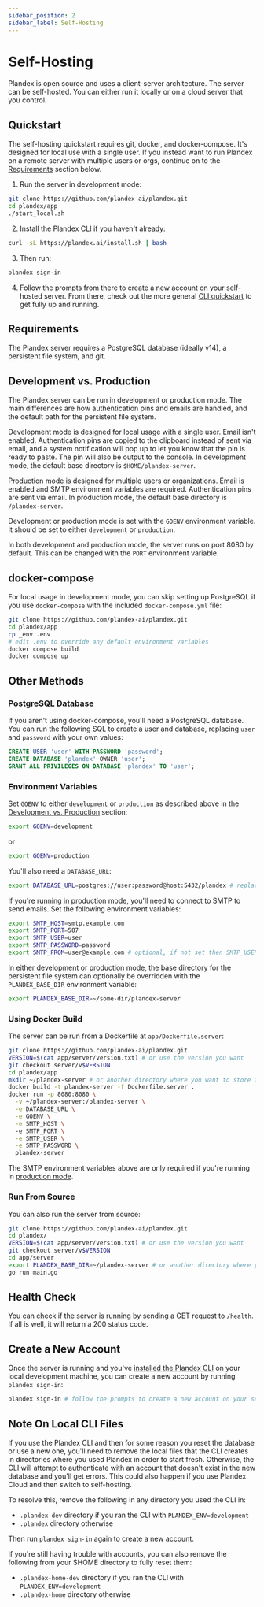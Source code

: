 ```yaml
---
sidebar_position: 2
sidebar_label: Self-Hosting
---
```


# Self-Hosting

Plandex is open source and uses a client-server architecture. The server can be self-hosted. You can either run it locally or on a cloud server that you control. 

## Quickstart

The self-hosting quickstart requires git, docker, and docker-compose. It's designed for local use with a single user. If you instead want to run Plandex on a remote server with multiple users or orgs, continue on to the [Requirements](#requirements) section below.

1. Run the server in development mode: 

```bash
git clone https://github.com/plandex-ai/plandex.git
cd plandex/app
./start_local.sh
```

2. Install the Plandex CLI if you haven't already:

```bash
curl -sL https://plandex.ai/install.sh | bash
```

3. Then run:

```bash
plandex sign-in
```

4. Follow the prompts from there to create a new account on your self-hosted server. From there, check out the more general [CLI quickstart](../quick-start.md) to get fully up and running.

## Requirements

The Plandex server requires a PostgreSQL database (ideally v14), a persistent file system, and git.

## Development vs. Production

The Plandex server can be run in development or production mode. The main differences are how authentication pins and emails are handled, and the default path for the persistent file system.

Development mode is designed for local usage with a single user. Email isn't enabled. Authentication pins are copied to the clipboard instead of sent via email, and a system notification will pop up to let you know that the pin is ready to paste. The pin will also be output to the console. In development mode, the default base directory is `$HOME/plandex-server`.

Production mode is designed for multiple users or organizations. Email is enabled and SMTP environment variables are required. Authentication pins are sent via email. In production mode, the default base directory is `/plandex-server`.

Development or production mode is set with the `GOENV` environment variable. It should be set to either `development` or `production`.

In both development and production mode, the server runs on port 8080 by default. This can be changed with the `PORT` environment variable.

## docker-compose

For local usage in development mode, you can skip setting up PostgreSQL if you use `docker-compose` with the included `docker-compose.yml` file:

```bash
git clone https://github.com/plandex-ai/plandex.git
cd plandex/app
cp _env .env
# edit .env to override any default environment variables
docker compose build
docker compose up
```

## Other Methods

### PostgreSQL Database

If you aren't using docker-compose, you'll need a PostgreSQL database. You can run the following SQL to create a user and database, replacing `user` and `password` with your own values:

```sql
CREATE USER 'user' WITH PASSWORD 'password';
CREATE DATABASE 'plandex' OWNER 'user';
GRANT ALL PRIVILEGES ON DATABASE 'plandex' TO 'user';
```

### Environment Variables

Set `GOENV` to either `development` or `production` as described above in the [Development vs. Production](#development-vs-production) section:

```bash
export GOENV=development
```

or
  
```bash
export GOENV=production
```

You'll also need a `DATABASE_URL`:

```bash
export DATABASE_URL=postgres://user:password@host:5432/plandex # replace with your own database URL
```

If you're running in production mode, you'll need to connect to SMTP to send emails. Set the following environment variables:

```bash
export SMTP_HOST=smtp.example.com
export SMTP_PORT=587
export SMTP_USER=user
export SMTP_PASSWORD=password
export SMTP_FROM=user@example.com # optional, if not set then SMTP_USER is used
```

In either development or production mode, the base directory for the persistent file system can optionally be overridden with the `PLANDEX_BASE_DIR` environment variable:

```bash
export PLANDEX_BASE_DIR=~/some-dir/plandex-server
```

### Using Docker Build

The server can be run from a Dockerfile at `app/Dockerfile.server`:

```bash
git clone https://github.com/plandex-ai/plandex.git
VERSION=$(cat app/server/version.txt) # or use the version you want
git checkout server/v$VERSION
cd plandex/app
mkdir ~/plandex-server # or another directory where you want to store files
docker build -t plandex-server -f Dockerfile.server .
docker run -p 8080:8080 \
  -v ~/plandex-server:/plandex-server \
  -e DATABASE_URL \
  -e GOENV \
  -e SMTP_HOST \ 
  -e SMTP_PORT \
  -e SMTP_USER \
  -e SMTP_PASSWORD \
  plandex-server
```

The SMTP environment variables above are only required if you're running in [production mode](#development-vs-production).

### Run From Source

You can also run the server from source:

```bash
git clone https://github.com/plandex-ai/plandex.git
cd plandex/
VERSION=$(cat app/server/version.txt) # or use the version you want
git checkout server/v$VERSION
cd app/server
export PLANDEX_BASE_DIR=~/plandex-server # or another directory where you want to store files
go run main.go
```

## Health Check

You can check if the server is running by sending a GET request to `/health`. If all is well, it will return a 200 status code.

## Create a New Account

Once the server is running and you've [installed the Plandex CLI](../install.md) on your local development machine, you can create a new account by running `plandex sign-in`: 

```bash
plandex sign-in # follow the prompts to create a new account on your self-hosted server
```

## Note On Local CLI Files

If you use the Plandex CLI and then for some reason you reset the database or use a new one, you'll need to remove the local files that the CLI creates in directories where you used Plandex in order to start fresh. Otherwise, the CLI will attempt to authenticate with an account that doesn't exist in the new database and you'll get errors. This could also happen if you use Plandex Cloud and then switch to self-hosting.

To resolve this, remove the following in any directory you used the CLI in:

- `.plandex-dev` directory if you ran the CLI with `PLANDEX_ENV=development`
- `.plandex` directory otherwise

Then run `plandex sign-in` again to create a new account.

If you're still having trouble with accounts, you can also remove the following from your $HOME directory to fully reset them:

- `.plandex-home-dev` directory if you ran the CLI with `PLANDEX_ENV=development`
- `.plandex-home` directory otherwise